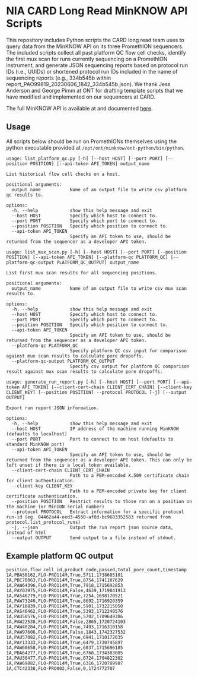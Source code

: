# NIA CARD Long Read MinKNOW API Scripts
This repository includes Python scripts the CARD long read team uses to query data from the MinKNOW API on its three PromethION sequencers. The included scripts collect all past platform QC flow cell checks, identify the first mux scan for runs currently sequencing on a PromethION instrument, and generate JSON sequencing reports based on protocol run IDs (i.e., UUIDs) or shortened protocol run IDs included in the name of sequencing reports (e.g., 334b545b within report_PAO99819_20230606_1842_334b545b.json). We thank Jess Anderson and George Pimm at ONT for drafting template scripts that we have modified and implemented on our sequencers at CARD.

The full MinKNOW API is available at and documented [here](https://github.com/nanoporetech/minknow_api).

## Usage
All scripts below should be run on PromethIONs themselves using the python executable provided at ```/opt/ont/minknow/ont-python/bin/python```.
```
usage: list_platform_qc.py [-h] [--host HOST] [--port PORT] [--position POSITION] [--api-token API_TOKEN] output_name

List historical flow cell checks on a host.

positional arguments:
  output_name           Name of an output file to write csv platform qc results to.

options:
  -h, --help            show this help message and exit
  --host HOST           Specify which host to connect to.
  --port PORT           Specify which port to connect to.
  --position POSITION   Specify which position to connect to.
  --api-token API_TOKEN
                        Specify an API token to use, should be returned from the sequencer as a developer API token.
```
```
usage: list_mux_scan.py [-h] [--host HOST] [--port PORT] [--position POSITION] [--api-token API_TOKEN] [--platform-qc PLATFORM_QC] [--platform-qc-output PLATFORM_QC_OUTPUT] output_name

List first mux scan results for all sequencing positions.

positional arguments:
  output_name           Name of an output file to write csv mux scan results to.

options:
  -h, --help            show this help message and exit
  --host HOST           Specify which host to connect to.
  --port PORT           Specify which port to connect to.
  --position POSITION   Specify which position to connect to.
  --api-token API_TOKEN
                        Specify an API token to use, should be returned from the sequencer as a developer API token.
  --platform-qc PLATFORM_QC
                        Specify platform QC csv input for comparison against mux scan results to calculate pore dropoffs.
  --platform-qc-output PLATFORM_QC_OUTPUT
                        Specify csv output for platform QC comparison result against mux scan results to calculate pore dropoffs.
```
```
usage: generate_run_report.py [-h] [--host HOST] [--port PORT] [--api-token API_TOKEN] [--client-cert-chain CLIENT_CERT_CHAIN] [--client-key CLIENT_KEY] [--position POSITION] --protocol PROTOCOL [-j] [--output OUTPUT]

Export run report JSON information.

options:
  -h, --help            show this help message and exit
  --host HOST           IP address of the machine running MinKNOW (defaults to localhost)
  --port PORT           Port to connect to on host (defaults to standard MinKNOW port)
  --api-token API_TOKEN
                        Specify an API token to use, should be returned from the sequencer as a developer API token. This can only be left unset if there is a local token available.
  --client-cert-chain CLIENT_CERT_CHAIN
                        Path to a PEM-encoded X.509 certificate chain for client authentication.
  --client-key CLIENT_KEY
                        Path to a PEM-encoded private key for client certificate authentication.
  --position POSITION   Restrict results to those ran on a position on the machine (or MinION serial number)
  --protocol PROTOCOL   Extract information for a specific protocol run-id (eg. 04462a44-eed3-4550-af0d-bc9683352583 returned from protocol.list_protocol_runs)
  -j, --json            Output the run report json source data, instead of html
  --output OUTPUT       Send output to a file instead of stdout.
```
## Example platform QC output
```
position,flow_cell_id,product_code,passed,total_pore_count,timestamp
1A,PBA58162,FLO-PRO114M,True,5711,1738685101
1A,PBC70863,FLO-PRO114M,True,8754,1741107629
1A,PAW64396,FLO-PRO114M,True,7918,1715692853
1A,PAY03975,FLO-PRO114M,False,4639,1719841913
1A,PAS46279,FLO-PRO114M,True,7254,1698170521
1A,PAW73240,FLO-PRO114M,True,8692,1716920359
1A,PAY16839,FLO-PRO114M,True,5901,1732215050
1A,PAS46462,FLO-PRO114M,True,5393,1712240576
1A,PAU50576,FLO-PRO114M,True,5702,1709649386
1A,PAW22538,FLO-PRO114M,False,2865,1720724103
1A,PAW40284,FLO-PRO114M,True,7493,1716310158
1A,PAW97606,FLO-PRO114M,False,1843,1742327532
1A,PAU57082,FLO-PRO114M,True,6941,1710172035
1A,PAY13333,FLO-PRO114M,True,6479,1730745897
1A,PAW60658,FLO-PRO114M,True,6837,1715696185
1A,PBA64277,FLO-PRO114M,True,6768,1734383005
1A,PAU30477,FLO-PRO114M,True,6724,1704822302
1A,PAW69882,FLO-PRO114M,True,6316,1720789987
1A,CTC42338,FLO-PRO002,False,0,1724772707
```
